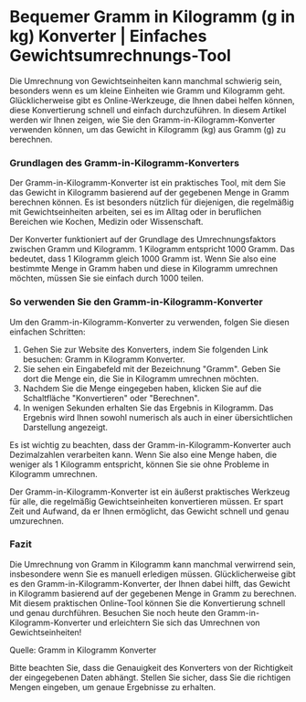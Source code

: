 Bequemer Gramm in Kilogramm (g in kg) Konverter | Einfaches Gewichtsumrechnungs-Tool
====================================================================================

Die Umrechnung von Gewichtseinheiten kann manchmal schwierig sein, besonders wenn es um kleine Einheiten wie Gramm und Kilogramm geht. Glücklicherweise gibt es Online-Werkzeuge, die Ihnen dabei helfen können, diese Konvertierung schnell und einfach durchzuführen. In diesem Artikel werden wir Ihnen zeigen, wie Sie den Gramm-in-Kilogramm-Konverter verwenden können, um das Gewicht in Kilogramm (kg) aus Gramm (g) zu berechnen.

### Grundlagen des Gramm-in-Kilogramm-Konverters

Der Gramm-in-Kilogramm-Konverter ist ein praktisches Tool, mit dem Sie das Gewicht in Kilogramm basierend auf der gegebenen Menge in Gramm berechnen können. Es ist besonders nützlich für diejenigen, die regelmäßig mit Gewichtseinheiten arbeiten, sei es im Alltag oder in beruflichen Bereichen wie Kochen, Medizin oder Wissenschaft.

Der Konverter funktioniert auf der Grundlage des Umrechnungsfaktors zwischen Gramm und Kilogramm. 1 Kilogramm entspricht 1000 Gramm. Das bedeutet, dass 1 Kilogramm gleich 1000 Gramm ist. Wenn Sie also eine bestimmte Menge in Gramm haben und diese in Kilogramm umrechnen möchten, müssen Sie sie einfach durch 1000 teilen.

### So verwenden Sie den Gramm-in-Kilogramm-Konverter

Um den Gramm-in-Kilogramm-Konverter zu verwenden, folgen Sie diesen einfachen Schritten:

1. Gehen Sie zur Website des Konverters, indem Sie folgenden Link besuchen: Gramm in Kilogramm Konverter.
2. Sie sehen ein Eingabefeld mit der Bezeichnung "Gramm". Geben Sie dort die Menge ein, die Sie in Kilogramm umrechnen möchten.
3. Nachdem Sie die Menge eingegeben haben, klicken Sie auf die Schaltfläche "Konvertieren" oder "Berechnen".
4. In wenigen Sekunden erhalten Sie das Ergebnis in Kilogramm. Das Ergebnis wird Ihnen sowohl numerisch als auch in einer übersichtlichen Darstellung angezeigt.

Es ist wichtig zu beachten, dass der Gramm-in-Kilogramm-Konverter auch Dezimalzahlen verarbeiten kann. Wenn Sie also eine Menge haben, die weniger als 1 Kilogramm entspricht, können Sie sie ohne Probleme in Kilogramm umrechnen.

Der Gramm-in-Kilogramm-Konverter ist ein äußerst praktisches Werkzeug für alle, die regelmäßig Gewichtseinheiten konvertieren müssen. Er spart Zeit und Aufwand, da er Ihnen ermöglicht, das Gewicht schnell und genau umzurechnen.

### Fazit

Die Umrechnung von Gramm in Kilogramm kann manchmal verwirrend sein, insbesondere wenn Sie es manuell erledigen müssen. Glücklicherweise gibt es den Gramm-in-Kilogramm-Konverter, der Ihnen dabei hilft, das Gewicht in Kilogramm basierend auf der gegebenen Menge in Gramm zu berechnen. Mit diesem praktischen Online-Tool können Sie die Konvertierung schnell und genau durchführen. Besuchen Sie noch heute den Gramm-in-Kilogramm-Konverter und erleichtern Sie sich das Umrechnen von Gewichtseinheiten!

Quelle: Gramm in Kilogramm Konverter

Bitte beachten Sie, dass die Genauigkeit des Konverters von der Richtigkeit der eingegebenen Daten abhängt. Stellen Sie sicher, dass Sie die richtigen Mengen eingeben, um genaue Ergebnisse zu erhalten.